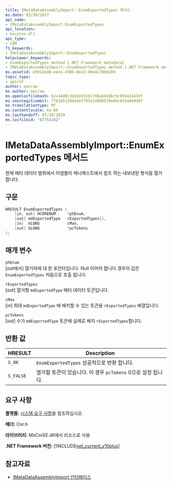 ```yaml
---
title: IMetaDataAssemblyImport::EnumExportedTypes 메서드
ms.date: 03/30/2017
api_name:
- IMetaDataAssemblyImport.EnumExportedTypes
api_location:
- mscoree.dll
api_type:
- COM
f1_keywords:
- IMetaDataAssemblyImport::EnumExportedTypes
helpviewer_keywords:
- EnumExportedTypes method [.NET Framework metadata]
- IMetaDataAssemblyImport::EnumExportedTypes method [.NET Framework metadata]
ms.assetid: e5912ed8-e4ce-438b-8ea3-d9e4c288d109
topic_type:
- apiref
author: mairaw
ms.author: mairaw
ms.openlocfilehash: 62c44d0c3bd2e931b1708abb48bc9c854431419f
ms.sourcegitcommit: 7f616512044ab7795e32806578e8dc0c6a0e038f
ms.translationtype: MT
ms.contentlocale: ko-KR
ms.lasthandoff: 07/10/2019
ms.locfileid: "67751142"
---
```

# <a name="imetadataassemblyimportenumexportedtypes-method"></a>IMetaDataAssemblyImport::EnumExportedTypes 메서드
현재 메타 데이터 범위에서 어셈블리 매니페스트에서 참조 하는 내보낸된 형식을 열거 합니다.  
  
## <a name="syntax"></a>구문  
  
```cpp  
HRESULT EnumExportedTypes (  
    [in, out] HCORENUM     *phEnum,   
    [out] mdExportedType   rExportedTypes[],   
    [in]  ULONG            cMax,   
    [out] ULONG            *pcTokens  
);  
```  
  
## <a name="parameters"></a>매개 변수  
 `phEnum`  
 [out에서] 열거자에 대 한 포인터입니다. Null 이어야 합니다 경우이 값은 `EnumExportedTypes` 처음으로 호출 됩니다.  
  
 `rExportedTypes`  
 [out] 열거형 `mdExportedType` 메타 데이터 토큰입니다.  
  
 `cMax`  
 [in] 최대 `mdExportedType` 에 배치할 수 있는 토큰을 `rExportedTypes` 배열입니다.  
  
 `pcTokens`  
 [out] 수가 `mdExportedType` 토큰에 실제로 배치 `rExportedTypes`합니다.  
  
## <a name="return-value"></a>반환 값  
  
|HRESULT|Description|  
|-------------|-----------------|  
|`S_OK`|`EnumExportedTypes` 성공적으로 반환 합니다.|  
|`S_FALSE`|열거할 토큰이 있습니다. 이 경우 `pcTokens` 0으로 설정 됩니다.|  
  
## <a name="requirements"></a>요구 사항  
 **플랫폼:** [시스템 요구 사항](../../../../docs/framework/get-started/system-requirements.md)을 참조하십시오.  
  
 **헤더:** Cor.h  
  
 **라이브러리:** MsCorEE.dll에서 리소스로 사용  
  
 **.NET Framework 버전:** [!INCLUDE[net_current_v10plus](../../../../includes/net-current-v10plus-md.md)]  
  
## <a name="see-also"></a>참고자료

- [IMetaDataAssemblyImport 인터페이스](../../../../docs/framework/unmanaged-api/metadata/imetadataassemblyimport-interface.md)
